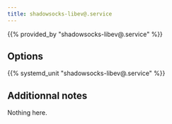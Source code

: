 ```yaml
---
title: shadowsocks-libev@.service
---
```


{{% provided_by "shadowsocks-libev@.service" %}}

## Options

{{% systemd_unit "shadowsocks-libev@.service" %}}

## Additionnal notes

Nothing here.